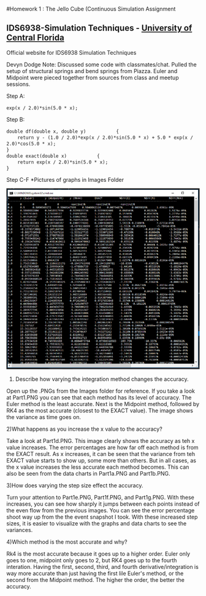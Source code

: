 #Homework 1 : The Jello Cube (Continuous Simulation Assignment
## IDS6938-Simulation Techniques - [University of Central Florida](http://www.ist.ucf.edu/grad/)
Official website for IDS6938 Simulation Techniques

Devyn Dodge
Note: Discussed some code with classmates/chat.
Pulled the setup of structural springs and bend springs from Piazza.
Euler and Midpoint were pieced together from sources from class and meetup sessions. 

Step A:

	exp(x / 2.0)*sin(5.0 * x);

Step B:

	double df(double x, double y)           {
		return y - (1.0 / 2.0)*exp(x / 2.0)*sin(5.0 * x) + 5.0 * exp(x / 2.0)*cos(5.0 * x);
	}
	double exact(double x)           {
		return exp(x / 2.0)*sin(5.0 * x);
	}

Step C-F *Pictures of graphs in Images Folder

![](images/Part1a.png) 

1) Describe how varying the integration method changes the accuracy.

Open up the .PNGs from the Images folder for reference. If you take a look at Part1.PNG you can see that each method has its level of accuracy. The Euler method is the least accurate. Next is the Midpoint method, followed by RK4 as the most accurate (closest to the EXACT value). 
The image shows the variance as time goes on.  

2)What happens as you increase the x value to the accuracy?

Take a look at Part1d.PNG. This image clearly shows the accuracy as teh x value increases. The error percentages are how far off each method is from the EXACT result. 
As x increases, it can be seen that the variance from teh EXACT value starts to show up, some more than others. But in all cases, as the x value increases the less accurate each method becomes. This can also be seen from the data charts in Part1a.PNG and Part1b.PNG. 

3)How does varying the step size effect the accuracy.

Turn your attention to Part1e.PNG, Part1f.PNG, and Part1g.PNG. With these increases, you can see how sharply it jumps between each points instead of the even flow from the previous images. 
You can see the error percentage shoot way up from the the event snapshot I took. With these increased step sizes, it is easier to visualize with the graphs and data charts to see the variances.  

4)Which method is the most accurate and why?

Rk4 is the most accurate because it goes up to a higher order. Euler only goes to one, midpoint only goes to 2, but RK4 goes up to the fourth interation. 
Having the first, second, third, and fourth derivative/integration is way more accurate than just having the first lile Euler's method, or the second from the Midpoint method. The higher the order, the better the accuracy.  

